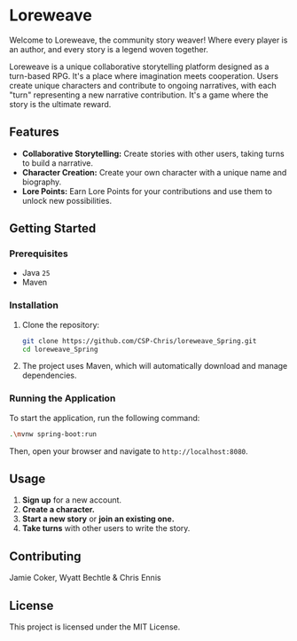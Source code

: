 # Loreweave

Welcome to Loreweave, the community story weaver! Where every player is an author, and every story is a legend woven together.

Loreweave is a unique collaborative storytelling platform designed as a turn-based RPG. It's a place where imagination meets cooperation. Users create unique characters and contribute to ongoing narratives, with each "turn" representing a new narrative contribution. It's a game where the story is the ultimate reward.

## Features

*   **Collaborative Storytelling:** Create stories with other users, taking turns to build a narrative.
*   **Character Creation:** Create your own character with a unique name and biography.
*   **Lore Points:** Earn Lore Points for your contributions and use them to unlock new possibilities.

## Getting Started

### Prerequisites

*   Java `25`
*   Maven

### Installation

1.  Clone the repository:
    ```bash
    git clone https://github.com/CSP-Chris/loreweave_Spring.git
    cd loreweave_Spring
    ```
2.  The project uses Maven, which will automatically download and manage dependencies.

### Running the Application

To start the application, run the following command:

```bash
.\mvnw spring-boot:run  
```

Then, open your browser and navigate to `http://localhost:8080`.

## Usage

1.  **Sign up** for a new account.
2.  **Create a character.**
3.  **Start a new story** or **join an existing one.**
4.  **Take turns** with other users to write the story.

## Contributing

Jamie Coker, Wyatt Bechtle & Chris Ennis

## License

This project is licensed under the MIT License.
